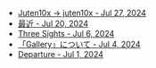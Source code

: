 <head prefix="og: http://ogp.me/ns# fb: http://ogp.me/ns/fb# article: http://ogp.me/ns/article#">
  <meta property="og:title" content="Note" />
  <meta property="og:type" content="article" />
  <meta property="og:url" content="https://juten10x.github.io/note/" />
  <meta property="og:image" content="https://juten10x.github.io/images_for_ogp/IMG_2438.jpeg" />
  <meta property="og:site_name" content="juten10x.github.io" />
  <meta name="twitter::card" content="summary_large_image" />
  <!-- <meta property="og:description" content="ページのディスクリプション" /> -->
  <!-- <meta property="og:locale" content="ローカル言語" /> -->
</head>

* [Juten10x -> juten10x - Jul 27, 2024](/j_Jul-27-2024.md)
* [最近 - Jul 20, 2024](/recent_Jul-20-2024.md)
* [Three Sights - Jul 6, 2024](/three_sights_Jul-6-2024.md)
* [「Gallery」について - Jul 4, 2024](/about_gallery_Jul-4-2024.md)
* [Departure - Jul 1, 2024](/departure_Jul-1-2024.md)
